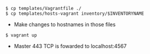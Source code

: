 
```
$ cp templates/Vagrantfile ./
$ cp templates/hosts-vagrant inventory/$INVENTORYNAME
```

- Make changes to hostnames in those files 

```
$ vagrant up
```

- Master 443 TCP is fowarded to localhost:4567

